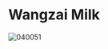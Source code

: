 # Wangzai Milk
![040051](https://user-images.githubusercontent.com/50277379/140720647-c80cbe79-e0c1-4a4c-aa55-8243791dd6ed.jpg)
